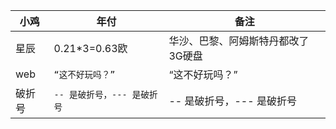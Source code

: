 | 小鸡|年付 |备注 |
|----------------|--------------------------------| ------------------------------|
|星辰|0.21*3=0.63欧 |华沙、巴黎、阿姆斯特丹都改了3G硬盘 |
|web|`“这不好玩吗？”` |“这不好玩吗？” |
|破折号 |`-- 是破折号，--- 是破折号`|-- 是破折号，--- 是破折号|
<!--stackedit_data:
eyJoaXN0b3J5IjpbMTI0MzcyMjM2M119
-->